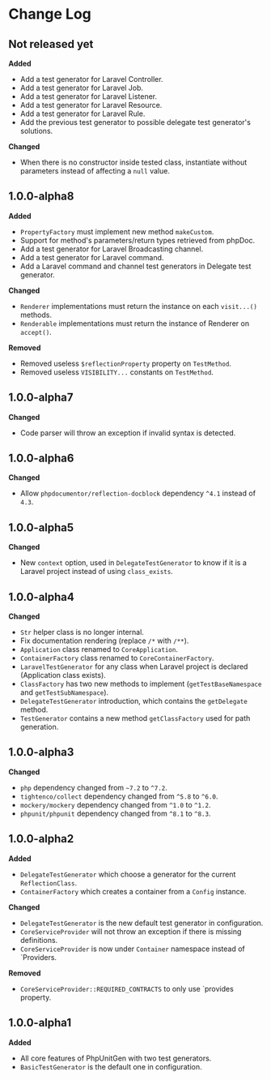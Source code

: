 # Change Log

## Not released yet

**Added**

- Add a test generator for Laravel Controller.
- Add a test generator for Laravel Job.
- Add a test generator for Laravel Listener.
- Add a test generator for Laravel Resource.
- Add a test generator for Laravel Rule.
- Add the previous test generator to possible delegate test generator's solutions.

**Changed**

- When there is no constructor inside tested class, instantiate without parameters instead of affecting a `null` value.

## 1.0.0-alpha8

**Added**

- `PropertyFactory` must implement new method `makeCustom`.
- Support for method's parameters/return types retrieved from phpDoc.
- Add a test generator for Laravel Broadcasting channel.
- Add a test generator for Laravel command.
- Add a Laravel command and channel test generators in Delegate test generator.

**Changed**

- `Renderer` implementations must return the instance on each `visit...()` methods.
- `Renderable` implementations must return the instance of Renderer on `accept()`.

**Removed**

- Removed useless `$reflectionProperty` property on `TestMethod`.
- Removed useless `VISIBILITY...` constants on `TestMethod`.

## 1.0.0-alpha7

**Changed**

- Code parser will throw an exception if invalid syntax is detected.

## 1.0.0-alpha6

**Changed**

- Allow `phpdocumentor/reflection-docblock` dependency `^4.1` instead of `4.3`.

## 1.0.0-alpha5

**Changed**

- New `context` option, used in `DelegateTestGenerator` to know if it is a Laravel project instead of using `class_exists`.

## 1.0.0-alpha4

**Changed**

- `Str` helper class is no longer internal.
- Fix documentation rendering (replace `/*` with `/**`).
- `Application` class renamed to `CoreApplication`.
- `ContainerFactory` class renamed to `CoreContainerFactory`.
- `LaravelTestGenerator` for any class when Laravel project is declared (Application class exists).
- `ClassFactory` has two new methods to implement (`getTestBaseNamespace` and `getTestSubNamespace`).
- `DelegateTestGenerator` introduction, which contains the `getDelegate` method.
- `TestGenerator` contains a new method `getClassFactory` used for path generation.

## 1.0.0-alpha3

**Changed**

- `php` dependency changed from `~7.2` to `^7.2`.
- `tightenco/collect` dependency changed from `^5.8` to `^6.0`.
- `mockery/mockery` dependency changed from `^1.0` to `^1.2`.
- `phpunit/phpunit` dependency changed from `^8.1` to `^8.3`.

## 1.0.0-alpha2

**Added**

- `DelegateTestGenerator` which choose a generator for the current `ReflectionClass`.
- `ContainerFactory` which creates a container from a `Config` instance.

**Changed**

- `DelegateTestGenerator` is the new default test generator in configuration.
- `CoreServiceProvider` will not throw an exception if there is missing definitions.
- `CoreServiceProvider` is now under `Container` namespace instead of `Providers.

**Removed**

- `CoreServiceProvider::REQUIRED_CONTRACTS` to only use `provides property.

## 1.0.0-alpha1

**Added**

- All core features of PhpUnitGen with two test generators.
- `BasicTestGenerator` is the default one in configuration.

